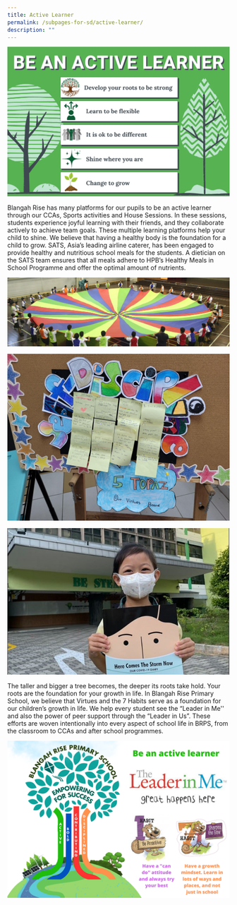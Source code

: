```yaml
---
title: Active Learner
permalink: /subpages-for-sd/active-learner/
description: ""
---
```

![](/images/2023%20Photos/Student%20Development/image6.png)

Blangah Rise has many platforms for our pupils to be an active learner through our CCAs, Sports activities and House Sessions. In these sessions, students experience joyful learning with their friends, and they collaborate actively to achieve team goals. These multiple learning platforms help your child to shine. We believe that having a healthy body is the foundation for a child to grow. SATS, Asia’s leading airline caterer, has been engaged to provide healthy and nutritious school meals for the students. A dietician on the SATS team ensures that all meals adhere to HPB’s Healthy Meals in School Programme and offer the optimal amount of nutrients.

![](/images/2023%20Photos/Student%20Development/image7.png)

![](/images/2023%20Photos/Student%20Development/image8.jpg)

![](/images/2023%20Photos/Student%20Development/image9.png)

The taller and bigger a tree becomes, the deeper its roots take hold. Your roots are the foundation for your growth in life. In Blangah Rise Primary School, we believe that Virtues and the 7 Habits serve as a foundation for our children’s growth in life. We help every student see the “Leader in Me'' and also the power of peer support through the “Leader in Us”. These efforts are woven intentionally into every aspect of school life in BRPS, from the classroom to CCAs and after school programmes.

![](/images/2023%20Photos/Student%20Development/image10.png)